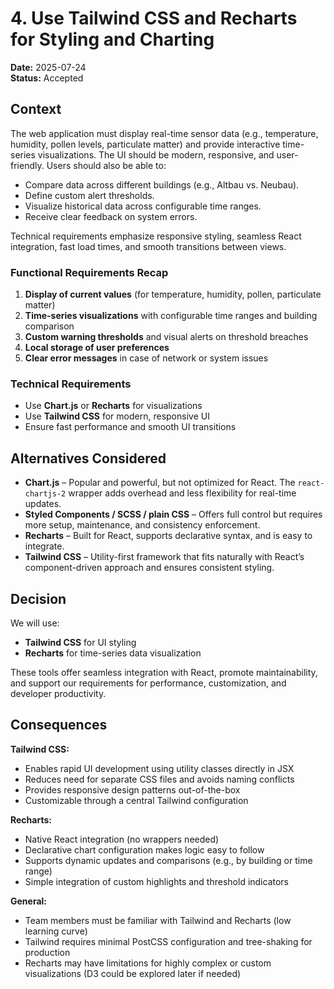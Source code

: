 # 4. Use Tailwind CSS and Recharts for Styling and Charting

**Date:** 2025-07-24  
**Status:** Accepted

## Context

The web application must display real-time sensor data (e.g., temperature, humidity, pollen levels, particulate matter) and provide interactive time-series visualizations. The UI should be modern, responsive, and user-friendly. Users should also be able to:

- Compare data across different buildings (e.g., Altbau vs. Neubau).
- Define custom alert thresholds.
- Visualize historical data across configurable time ranges.
- Receive clear feedback on system errors.

Technical requirements emphasize responsive styling, seamless React integration, fast load times, and smooth transitions between views.

### Functional Requirements Recap

1. **Display of current values** (for temperature, humidity, pollen, particulate matter)
2. **Time-series visualizations** with configurable time ranges and building comparison
3. **Custom warning thresholds** and visual alerts on threshold breaches
4. **Local storage of user preferences**
5. **Clear error messages** in case of network or system issues

### Technical Requirements

- Use **Chart.js** or **Recharts** for visualizations
- Use **Tailwind CSS** for modern, responsive UI
- Ensure fast performance and smooth UI transitions

## Alternatives Considered

- **Chart.js** – Popular and powerful, but not optimized for React. The `react-chartjs-2` wrapper adds overhead and less flexibility for real-time updates.
- **Styled Components / SCSS / plain CSS** – Offers full control but requires more setup, maintenance, and consistency enforcement.
- **Recharts** – Built for React, supports declarative syntax, and is easy to integrate.
- **Tailwind CSS** – Utility-first framework that fits naturally with React’s component-driven approach and ensures consistent styling.

## Decision

We will use:

- **Tailwind CSS** for UI styling  
- **Recharts** for time-series data visualization

These tools offer seamless integration with React, promote maintainability, and support our requirements for performance, customization, and developer productivity.

## Consequences

**Tailwind CSS:**

- Enables rapid UI development using utility classes directly in JSX
- Reduces need for separate CSS files and avoids naming conflicts
- Provides responsive design patterns out-of-the-box
- Customizable through a central Tailwind configuration

**Recharts:**

- Native React integration (no wrappers needed)
- Declarative chart configuration makes logic easy to follow
- Supports dynamic updates and comparisons (e.g., by building or time range)
- Simple integration of custom highlights and threshold indicators

**General:**

- Team members must be familiar with Tailwind and Recharts (low learning curve)
- Tailwind requires minimal PostCSS configuration and tree-shaking for production
- Recharts may have limitations for highly complex or custom visualizations (D3 could be explored later if needed)

